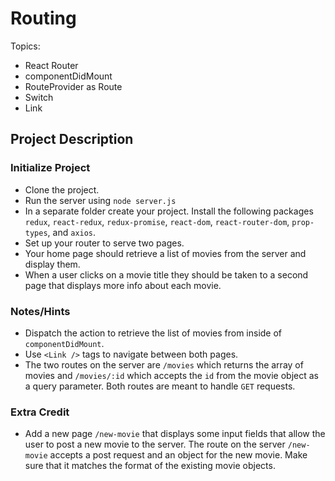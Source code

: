 # Routing

Topics:

 * React Router
 * componentDidMount
 * RouteProvider as Route
 * Switch
 * Link


## Project Description

### Initialize Project
  * Clone the project.
  * Run the server using `node server.js`
  * In a separate folder create your project.  Install the following packages `redux`, `react-redux`, `redux-promise`, `react-dom`, `react-router-dom`, `prop-types`, and `axios`.
  * Set up your router to serve two pages.
  * Your home page should retrieve a list of movies from the server and display them.
  * When a user clicks on a movie title they should be taken to a second page that displays more info about each movie.


### Notes/Hints
 * Dispatch the action to retrieve the list of movies from inside of `componentDidMount`.
 * Use `<Link />` tags to navigate between both pages.
 * The two routes on the server are `/movies` which returns the array of movies and `/movies/:id` which accepts the `id` from the movie object as a query parameter.  Both routes are meant to handle `GET` requests.

### Extra Credit
 * Add a new page `/new-movie` that displays some input fields that allow the user to post a new movie to the server.  The route on the server `/new-movie` accepts a post request and an object for the new movie.  Make sure that it matches the format of the existing movie objects.
